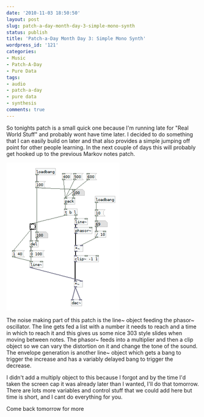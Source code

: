 ```yaml
---
date: '2010-11-03 18:50:50'
layout: post
slug: patch-a-day-month-day-3-simple-mono-synth
status: publish
title: 'Patch-a-Day Month Day 3: Simple Mono Synth'
wordpress_id: '121'
categories:
- Music
- Patch-A-Day
- Pure Data
tags:
- audio
- patch-a-day
- pure data
- synthesis
comments: true
---
```


So tonights patch is a small quick one because I'm running late for "Real World Stuff" and probably wont have time later. I decided to do something that I can easily build on later and that also provides a simple jumping off point for other people learning. In the next couple of days this will probably get hooked up to the previous Markov notes patch.



![Mono Synth](/a/2010-11-03-patch-a-day-month-day-3-simple-mono-synth/03-MonoSynthVoice.png)

The noise making part of this patch is the line~ object feeding the phasor~ oscillator. The line gets fed a list with a number it needs to reach and a time in which to reach it and this gives us some nice 303 style slides when moving between notes. The phasor~ feeds into a multiplier and then a clip object so we can vary the distortion on it and change the tone of the sound. The envelope generation is another line~ object which gets a bang to trigger the increase and has a variably delayed bang to trigger the decrease.

I didn't add a multiply object to this because I forgot and by the time I'd taken the screen cap it was already later than I wanted, I'll do that tomorrow. There are lots more variables and control stuff that we could add here but time is short, and I cant do everything for you.

Come back tomorrow for more
